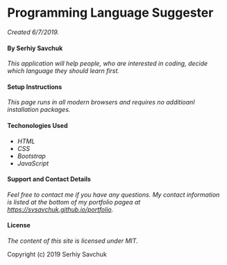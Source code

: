 # Programming Language Suggester
_Created 6/7/2019._
#### By Serhiy Savchuk
_This application will help people, who are interested in coding, decide which language they should learn first._
#### Setup Instructions
_This page runs in all modern browsers and requires no additioanl installation packages._
#### Techonologies Used
* _HTML_
* _CSS_
* _Bootstrap_
* _JavaScript_

#### Support and Contact Details
_Feel free to contact me if you have any questions. My contact information is listed at the bottom of my portfolio pagea at https://svsavchuk.github.io/portfolio._
#### License
_The content of this site is licensed under MIT._

Copyright (c) 2019 Serhiy Savchuk
